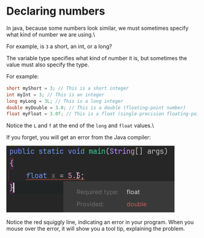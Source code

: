 # Declaring numbers

In java, because some numbers look similar, we must sometimes specify what kind of number we are using.\

For example, is `3` a short, an int, or a long?

The variable type specifies what kind of number it is, but sometimes the value must also specify the type.

For example:

```java
short myShort = 3; // This is a short integer
int myInt = 3; // This is an integer
long myLong = 3L; // This is a long integer
double myDouble = 3.0; // This is a double (floating-point number)
float myFloat = 3.0f; // This is a float (single-precision floating-point number)
```

Notice the `L` and `f` at the end of the `long` and `float` values.\

If you forget, you will get an error from the Java compiler:

![Java compiler error](Resources/RememberTheFloatF.png)

Notice the red squiggly line, indicating an error in your program. When you mouse over the error, it will show you a tool tip, explaining the problem.





